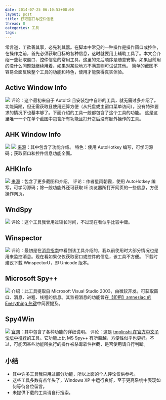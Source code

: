 ```yaml
---
date: 2014-07-25 06:10:53+08:00
layout: post
title: 获取窗口与控件信息
thread: 8
categories: 工具
tags:
---
```

常言道，工欲善其事，必先利其器。在脚本中常见的一种操作是操作窗口或控件，在操作之前，首先必须获取目标的各种信息，这时就要用上辅助工具了。本文会介绍一些获取窗口、控件信息的常用工具，这里的先后顺序是随意安排。如果目前用的没什么问题就继续用着，如果对某些地方不满意则可试试其他。
简单的截图不容易全面反映整个工具的功能和特色，使用才能获得真实体验。

## Active Window Info
![](http://ww3.sinaimg.cn/mw690/6ef7171bgw1ehpdusqge9j208g0ckweh.jpg)
评论：这个最初来自于 AutoIt3 且安装包中自带的工具，就无需过多介绍了。功能简陋，但无需获取且使用还算方便（从托盘或主窗口菜单访问），没有特殊要求的情况下也基本够了。下面介绍的工具一般都包含了这个工具的功能。
这是这里唯一一个在单个截图中包含所有功能且打开之后没有额外操作的工具。

## AHK Window Info
![](http://ww3.sinaimg.cn/mw690/6ef7171bgw1ehpdut25cgj20870cwmx3.jpg)
![](http://ww1.sinaimg.cn/mw690/6ef7171bgw1ehpduu4izmj20ip0dwq3f.jpg)
[来源](www.autohotkey.com/forum/topic8976.html)：其中包含了功能介绍。
特色：使用 AutoHotkey 编写，可学习源码；获取窗口和控件信息功能全面。

## AHKInfo
![](http://ww1.sinaimg.cn/mw690/6ef7171bgw1ehpduv4kfgj207x0cuq2w.jpg)
[来源](http://ahk8.com/thread-4010.html)：包含了更多截图和介绍。
评论：作者星雨朝霞，使用 AutoHotkey 编写，可学习源码；除一般功能外还可获取 IE 浏览器所打开网页的一些信息，方便操作网页。

## WndSpy
![](http://ww1.sinaimg.cn/mw690/6ef7171bgw1ehpdurx9gmj20b208idfs.jpg)
评论：这个工具我曾用过较长时间，不过现在看似乎比较中庸。

## Winspector
![](http://ww2.sinaimg.cn/mw690/6ef7171bgw1ehpduyk7fqj20l70d6wev.jpg)
评论：最初是在[消息指南](http://ahkcn.github.io/docs/misc/SendMessage.htm)中看到该工具介绍的，我以前使用时大部分情况也是用来监控消息。现在看如果仅仅获取窗口或控件的信息，该工具不方便。
下载时建议下载 WinspectorU，即 Unicode 版本。

## Microsoft Spy++
![](http://ww1.sinaimg.cn/mw690/6ef7171bgw1ehpduwb243j20kn0clt93.jpg)
介绍：此工具提取自 Microsoft Visual Studio 2003，由微软开发。可获取窗口、消息、进程、线程的信息。其监视消息的功能曾在[【即用】amnesiac 的 Everything 热键](http://zhuanlan.zhihu.com/autohotkey/19755148)中简要提及。

## Spy4Win
![](http://ww2.sinaimg.cn/mw690/6ef7171bgw1ehpduxdbidg20d10a6759.gif)
[官网](http://www.ccrun.com/spy4win/)：其中包含了各种功能的详细说明。
 评论：这是 [tmplinshi 在官方中文子论坛中推荐](http://ahkscript.org/boards/viewtopic.php?f=30&t=1497)的工具。它功能上比 MS Spy++ 有所超越，方便性似乎也更好。不过，可能因某些功能所执行的操作被杀毒软件拦截，是否使用请自行判断。

## 小结
* 其中许多工具我只用过部分功能，所以上面的个人评论仅供参考。
* 这些工具多数有点年头了，Windows XP 中运行良好，至于更高系统中表现如何等待各位留言。
* 未提供下载的工具请自行搜索。
